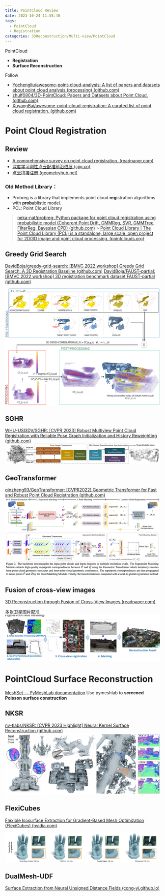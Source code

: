 ```yaml
---
title: PointCloud Review
date: 2023-10-24 11:58:40
tags:
  - PointCloud
  - Registration
categories: 3DReconstruction/Multi-view/PointCloud
---
```


PointCloud

- **Registration**
- **Surface Reconstruction**

Follow

- [Yochengliu/awesome-point-cloud-analysis: A list of papers and datasets about point cloud analysis (processing) (github.com)](https://github.com/Yochengliu/awesome-point-cloud-analysis)
- [zhulf0804/3D-PointCloud: Papers and Datasets about Point Cloud. (github.com)](https://github.com/zhulf0804/3D-PointCloud)
- [XuyangBai/awesome-point-cloud-registration: A curated list of point cloud registration. (github.com)](https://github.com/XuyangBai/awesome-point-cloud-registration?tab=readme-ov-file#traditional)

<!-- more -->

# Point Cloud Registration

## Review

- [A comprehensive survey on point cloud registration. (readpaper.com)](https://readpaper.com/pdf-annotate/note?pdfId=4545266789335588865&noteId=2010010466642902272)
- [深度学习刚性点云配准前沿进展 (cjig.cn)](http://www.cjig.cn/html/2022/2/20220203.htm)
- [点云拼接注册 (geometryhub.net)](http://geometryhub.net/notes/registration)

### Old Method Library：

- Probreg is a library that implements point cloud **reg**istration algorithms with **prob**ablistic model.
- PCL: Point Cloud Library

> [neka-nat/probreg: Python package for point cloud registration using probabilistic model (Coherent Point Drift, GMMReg, SVR, GMMTree, FilterReg, Bayesian CPD) (github.com)](https://github.com/neka-nat/probreg) > [Point Cloud Library | The Point Cloud Library (PCL) is a standalone, large scale, open project for 2D/3D image and point cloud processing. (pointclouds.org)](https://pointclouds.org/)

## Greedy Grid Search

[DavidBoja/greedy-grid-search: [BMVC 2022 workshop] Greedy Grid Search: A 3D Registration Baseline (github.com)](https://github.com/davidboja/greedy-grid-search)
[DavidBoja/FAUST-partial: [BMVC 2022 workshop] 3D registration benchmark dataset FAUST-partial (github.com)](https://github.com/DavidBoja/FAUST-partial)

![image.png|666](https://raw.githubusercontent.com/qiyun71/Blog_images/main/pictures/20231019094915.png)

## SGHR

[WHU-USI3DV/SGHR: [CVPR 2023] Robust Multiview Point Cloud Registration with Reliable Pose Graph Initialization and History Reweighting (github.com)](https://github.com/WHU-USI3DV/SGHR)
![image.png|666](https://raw.githubusercontent.com/qiyun71/Blog_images/main/pictures/20231017210035.png)

## GeoTransformer

[qinzheng93/GeoTransformer: [CVPR2022] Geometric Transformer for Fast and Robust Point Cloud Registration (github.com)](https://github.com/qinzheng93/GeoTransformer?tab=readme-ov-file)
![image.png|666](https://raw.githubusercontent.com/qiyun71/Blog_images/main/pictures/20231018113631.png)


## Fusion of cross-view images

[3D Reconstruction through Fusion of Cross-View Images (readpaper.com)](https://readpaper.com/pdf-annotate/note?pdfId=4546340788354310145&noteId=2015534437671973888)

多张卫星图片配准
![image.png|666](https://raw.githubusercontent.com/qiyun71/Blog_images/main/pictures/20231022110219.png)


# PointCloud Surface Reconstruction

[MeshSet — PyMeshLab documentation](https://pymeshlab.readthedocs.io/en/2022.2/classes/meshset.html)
Use pymeshlab to **screened Poisson surface construction**

## NKSR

[nv-tlabs/NKSR: [CVPR 2023 Highlight] Neural Kernel Surface Reconstruction (github.com)](https://github.com/nv-tlabs/NKSR)
![image.png|666](https://raw.githubusercontent.com/qiyun71/Blog_images/main/pictures/20231017200157.png)

## FlexiCubes

[Flexible Isosurface Extraction for Gradient-Based Mesh Optimization (FlexiCubes) (nvidia.com)](https://research.nvidia.com/labs/toronto-ai/flexicubes/)

![image.png|666](https://raw.githubusercontent.com/qiyun71/Blog_images/main/pictures/20231023164911.png)

## DualMesh-UDF

[Surface Extraction from Neural Unsigned Distance Fields (cong-yi.github.io)](https://cong-yi.github.io/projects/dualmeshudf/)